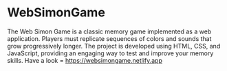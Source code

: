 # WebSimonGame
The Web Simon Game is a classic memory game implemented as a web application. Players must replicate sequences of colors and sounds that grow progressively longer. The project is developed using HTML, CSS, and JavaScript, providing an engaging way to test and improve your memory skills.
Have a look = https://websimongame.netlify.app
